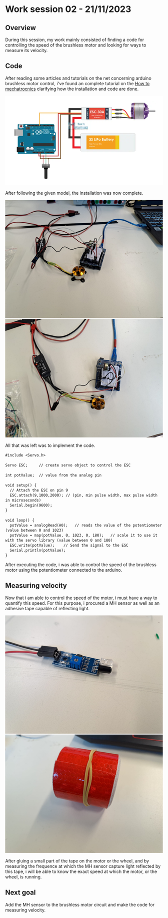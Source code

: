 # Work session 02 - 21/11/2023

## Overview

During this session, my work mainly consisted of finding a code for controlling the speed of the brushless motor and looking for ways to measure its velocity.

## Code

After reading some articles and tutorials on the net concerning arduino brushless motor control, i've found an complete tutorial on the [How to mechatrocnics](https://howtomechatronics.com/tutorials/arduino/arduino-brushless-motor-control-tutorial-esc-bldc/?utm_content=cmp-true) clarifying how the installation and code are done.

![Circuit diagram](https://github.com/ProjectAliB/ProjectAli.github.io/blob/1cbd9e94f73587c167a03dce4441c8c7379153ef/Ressources/Images%26Pictures/Arduino_brushless_motor.png)

After following the given model, the installation was now complete.

![Self made circuit](https://github.com/ProjectAliB/ProjectAli.github.io/blob/1cbd9e94f73587c167a03dce4441c8c7379153ef/Ressources/Images%26Pictures/IMG-20231121-WA0001.jpg)
![Self made circuit](https://github.com/ProjectAliB/ProjectAli.github.io/blob/1cbd9e94f73587c167a03dce4441c8c7379153ef/Ressources/Images%26Pictures/IMG-20231121-WA0004.jpg)

All that was left was to implement the code.

  ```
  #include <Servo.h>
  
  Servo ESC;     // create servo object to control the ESC
  
  int potValue;  // value from the analog pin
  
  void setup() {
    // Attach the ESC on pin 9
    ESC.attach(9,1000,2000); // (pin, min pulse width, max pulse width in microseconds) 
    Serial.begin(9600);
  }
  
  void loop() {
    potValue = analogRead(A0);   // reads the value of the potentiometer (value between 0 and 1023)
    potValue = map(potValue, 0, 1023, 0, 180);   // scale it to use it with the servo library (value between 0 and 180)
    ESC.write(potValue);    // Send the signal to the ESC
    Serial.println(potValue);
  }
  ```

After executing the code, i was able to control the speed of the brushless motor using the potentiometer connected to the arduino.

## Measuring velocity

Now that i am able to control the speed of the motor, i must have a way to quantify this speed. For this purpose, i procured a MH sensor as well as an adhesive tape capable of reflecting light.

![MH sensor](https://github.com/ProjectAliB/ProjectAli.github.io/blob/1cbd9e94f73587c167a03dce4441c8c7379153ef/Ressources/Images%26Pictures/IMG-20231121-WA0003.jpg)
![Tape](https://github.com/ProjectAliB/ProjectAli.github.io/blob/1cbd9e94f73587c167a03dce4441c8c7379153ef/Ressources/Images%26Pictures/IMG-20231121-WA0002.jpg)

After gluing a small part of the tape on the motor or the wheel, and by measuring the frequence at which the MH sensor capture light reflected by this tape, i will be able to know the exact speed at which the motor, or the wheel, is running.

## Next goal

Add the MH sensor to the brushless motor circuit and make the code for measuring velocity.
